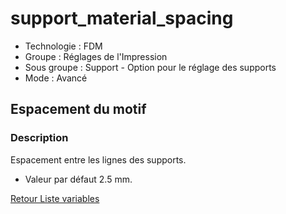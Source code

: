 # support_material_spacing

* Technologie : FDM
* Groupe : Réglages de l'Impression
* Sous groupe : Support - Option pour le réglage des supports
* Mode : Avancé

## Espacement du motif

### Description

Espacement entre les lignes des supports.

* Valeur par défaut 2.5 mm.

[Retour Liste variables](variable_list.md)
